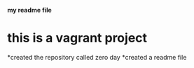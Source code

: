 **my readme file**
# this is a vagrant project
*created the repository called zero day
*created a readme file